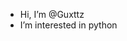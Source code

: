 - Hi, I’m @Guxttz
- I’m interested in python
<!---
Guxttz/Guxttz is a ✨ special ✨ repository because its `README.md` (this file) appears on your GitHub profile.
You can click the Preview link to take a look at your changes.
--->
